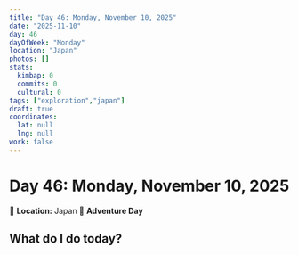 ```yaml
---
title: "Day 46: Monday, November 10, 2025"
date: "2025-11-10"
day: 46
dayOfWeek: "Monday"
location: "Japan"
photos: []
stats:
  kimbap: 0
  commits: 0
  cultural: 0
tags: ["exploration","japan"]
draft: true
coordinates:
  lat: null
  lng: null
work: false
---
```

# Day 46: Monday, November 10, 2025

📍 **Location:** Japan
🎒 **Adventure Day**

## What do I do today?


